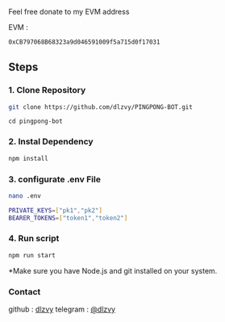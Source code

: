 Feel free donate to my EVM address

EVM :

```bash
0xCB797068B68323a9d046591009f5a715d0f17031
```

## Steps

### 1. Clone Repository

```bash
git clone https://github.com/dlzvy/PINGPONG-BOT.git
```

```
cd pingpong-bot
```

### 2. Instal Dependency

```bash
npm install
```

### 3. configurate .env File

```bash
nano .env
```

```bash
PRIVATE_KEYS=["pk1","pk2"]
BEARER_TOKENS=["token1","token2"]


```

### 4. Run script

```bash
npm run start
```

\*Make sure you have Node.js and git installed on your system.

### Contact

github : [dlzvy](https://github.com/dlzvy)
telegram : [@dlzvy](https://t.me/dlzvy)
